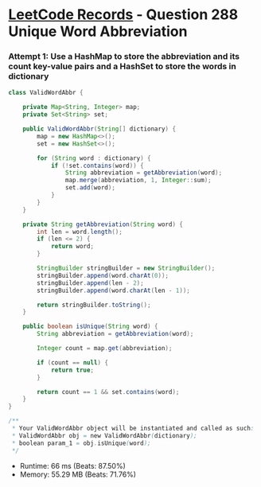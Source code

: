 # [LeetCode Records](../../README.md) - Question 288 Unique Word Abbreviation

### Attempt 1: Use a HashMap to store the abbreviation and its count key-value pairs and a HashSet to store the words in dictionary
```java
class ValidWordAbbr {

    private Map<String, Integer> map;
    private Set<String> set;

    public ValidWordAbbr(String[] dictionary) {
        map = new HashMap<>();
        set = new HashSet<>();

        for (String word : dictionary) {
            if (!set.contains(word)) {
                String abbreviation = getAbbreviation(word);
                map.merge(abbreviation, 1, Integer::sum);
                set.add(word);
            }
        }
    }

    private String getAbbreviation(String word) {
        int len = word.length();
        if (len <= 2) {
            return word;
        }

        StringBuilder stringBuilder = new StringBuilder();
        stringBuilder.append(word.charAt(0));
        stringBuilder.append(len - 2);
        stringBuilder.append(word.charAt(len - 1));

        return stringBuilder.toString();
    }

    public boolean isUnique(String word) {
        String abbreviation = getAbbreviation(word);

        Integer count = map.get(abbreviation);

        if (count == null) {
            return true;
        }

        return count == 1 && set.contains(word);
    }
}

/**
 * Your ValidWordAbbr object will be instantiated and called as such:
 * ValidWordAbbr obj = new ValidWordAbbr(dictionary);
 * boolean param_1 = obj.isUnique(word);
 */
```
- Runtime: 66 ms (Beats: 87.50%)
- Memory: 55.29 MB (Beats: 71.76%)

<br>
